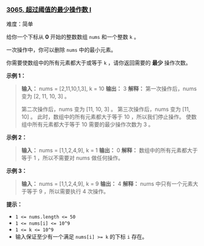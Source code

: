 ### [3065\. 超过阈值的最少操作数 I](https://leetcode.cn/problems/minimum-operations-to-exceed-threshold-value-i/)

难度：简单

给你一个下标从 **0** 开始的整数数组 `nums` 和一个整数 `k` 。

一次操作中，你可以删除 `nums` 中的最小元素。

你需要使数组中的所有元素都大于或等于 `k` ，请你返回需要的 **最少** 操作次数。

**示例 1：**

> **输入：** nums = [2,11,10,1,3], k = 10
> **输出：** 3
> **解释：** 第一次操作后，nums 变为 [2, 11, 10, 3] 。
>  
> 第二次操作后，nums 变为 [11, 10, 3] 。
> 第三次操作后，nums 变为 [11, 10] 。
> 此时，数组中的所有元素都大于等于 10 ，所以我们停止操作。
> 使数组中所有元素都大于等于 10 需要的最少操作次数为 3 。

**示例 2：**

> **输入：** nums = [1,1,2,4,9], k = 1
> **输出：** 0
> **解释：** 数组中的所有元素都大于等于 1 ，所以不需要对 nums 做任何操作。

**示例 3：**

> **输入：** nums = [1,1,2,4,9], k = 9
> **输出：** 4
> **解释：** nums 中只有一个元素大于等于 9 ，所以需要执行 4 次操作。

**提示：**

- `1 <= nums.length <= 50`
- `1 <= nums[i] <= 10^9`
- `1 <= k <= 10^9`
- 输入保证至少有一个满足 `nums[i] >= k` 的下标 `i` 存在。

